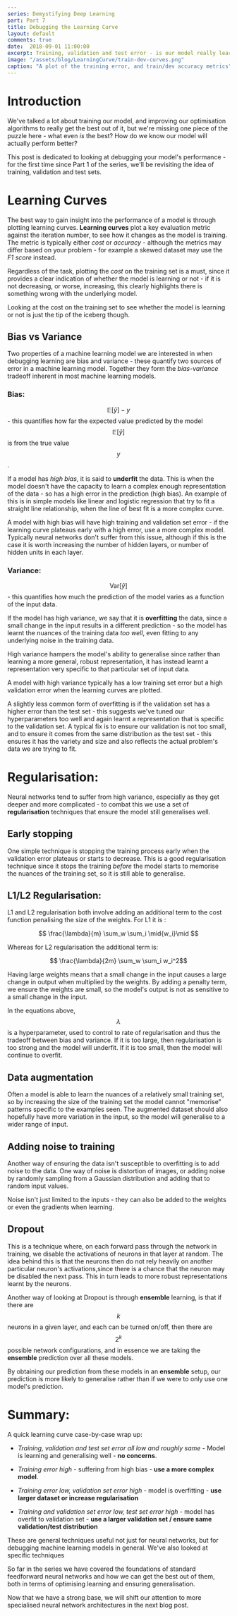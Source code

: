 ```yaml
---
series: Demystifying Deep Learning 
part: Part 7
title: Debugging the Learning Curve
layout: default
comments: true
date:  2018-09-01 11:00:00
excerpt: Training, validation and test error - is our model really learning or is it just memorising?
image: "/assets/blog/LearningCurve/train-dev-curves.png"
caption: "A plot of the training error, and train/dev accuracy metrics"
---
```


# Introduction

We've talked a lot about training our model, and improving our optimisation algorithms to really get the best out of it, but we're missing one piece of the puzzle here - what even *is* the best? How do we know our model will actually perform better?

This post is dedicated to looking at debugging your model's performance - for the first time since Part 1 of the series, we'll be revisiting the idea of training, validation and test sets.

# Learning Curves

The best way to gain insight into the performance of a model is through plotting learning curves. **Learning curves** plot a key evaluation metric against the iteration number, to see how it changes as the model is training. The metric is typically either *cost* or *accuracy* - although the metrics may differ based on your problem - for example a skewed dataset  may use the *F1 score* instead.

Regardless of the task, plotting the *cost* on the training set is a must, since it provides a clear indication of whether the model is learning or not - if it is not decreasing, or worse, increasing, this clearly highlights there is something wrong with the underlying model.

Looking at the cost on the training set to see whether the model is learning or not is just the tip of the iceberg though.

## Bias vs Variance

Two properties of a machine learning model we are interested in when debugging learning are bias and variance - these quantify two sources of error in a machine learning model. Together they form the *bias-variance* tradeoff inherent in most machine learning models.

### Bias:

 $$\mathbb E[\hat{y}]-y$$  - this quantifies how far the expected value predicted by the model $$\mathbb E[\hat{y}]$$ is from the true value $$y$$. 

If a model has *high bias*, it is said to **underfit** the data. This is when the model doesn't have the capacity to learn a complex enough representation of the data - so has a high error in the prediction (high bias). An example of this is in simple models like linear and logistic regression that try to fit a straight line relationship, when the line of best fit is a more complex curve.

A model with high bias will have high training and validation set error - if the learning curve plateaus early with a high error, use a more complex model. Typically neural networks don't suffer from this issue, although if this is the case it is worth increasing the number of hidden layers, or number of hidden units in each layer. 

### Variance: 

$$\mathrm{Var}[\hat{y}]$$ - this quantifies how much the prediction of the model varies as a function of the input data.

If the model has high variance, we say that it is **overfitting** the data, since a small change in the input results in a different prediction - so the model has learnt the nuances of the training data *too well*, even fitting to any underlying noise in the training data. 

High variance hampers the model's ability to generalise since rather than learning a more general, robust representation, it has instead learnt a representation very specific to that particular set of input data.

A model with high variance typically has a low training set error but a high validation error when the learning curves are plotted. 

A slightly less common form of overfitting is if the validation set has a higher error than the test set - this suggests we've tuned our hyperparameters too well and again learnt a representation that is specific to the validation set. A typical fix is to ensure our validation is not too small, and to ensure it comes from the same distribution as the test set - this ensures it has the variety and size and also reflects the actual problem's data we are trying to fit.

# Regularisation:
Neural networks tend to suffer from high variance, especially as they get deeper and more complicated - to combat this we use a set of **regularisation** techniques that ensure the model still generalises well.


## Early stopping
One simple technique is stopping the training process early when the validation error plateaus or starts to decrease. This is a good regularisation technique since it stops the training *before* the model starts to memorise the nuances of the training set, so it is still able to generalise.

## L1/L2 Regularisation:

L1 and L2 regularisation both involve adding an additional term to the cost function penalising the size of the weights. For L1 it is :

$$ \frac{\lambda}{m}  \sum_w \sum_i \mid{w_i}\mid $$

Whereas for L2 regularisation the additional term is: 

$$ \frac{\lambda}{2m}  \sum_w \sum_i w_i^2$$

Having large weights means that a small change in the input causes a large change in output when multiplied by the weights. By adding a penalty term, we ensure the weights are small, so the model's output is not as sensitive to a small change in the input. 

In the equations above, $$\lambda$$ is a hyperparameter, used to control to rate of regularisation and thus the tradeoff between bias and variance. If it is too large, then regularisation is too strong and the model will underfit. If it is too small, then the model will continue to overfit.

## Data augmentation

Often a model is able to learn the nuances of a relatively small training set, so by increasing the size of the training set the model cannot "memorise" patterns specific to the examples seen. The augmented dataset should also hopefully have more variation in the input, so the model will generalise to a wider range of input.

## Adding noise to training

Another way of ensuring the data isn't susceptible to overfitting is to add noise to the data. One way of noise is distortion of images, or adding noise by randomly sampling from a Gaussian distribution and adding that to random input values.

Noise isn't just limited to the inputs - they can also be added to the weights or even the gradients when learning. 

## Dropout

This is a technique where, on each forward pass through the network in training, we disable the activations of neurons in that layer at random. The idea behind this is that the neurons then do not rely heavily on another particular neuron's activations,since there is a chance that the neuron may be disabled the next pass. This in turn leads to more robust representations learnt by the neurons.

Another way of looking at Dropout is through **ensemble** learning,  is that if there are $$k$$ neurons in a given layer, and each can be turned on/off, then there are $$2^k$$ possible network configurations, and in essence we are taking the **ensemble** prediction over all these models. 

By obtaining our prediction from these models in an **ensemble** setup, our prediction is more likely to generalise rather than if we were to only use one model's prediction.

# Summary:

A quick learning curve case-by-case wrap up:

* *Training, validation and test set error all low and roughly same* - Model is learning and generalising well - **no concerns**.

* *Training error high* - suffering from high bias - **use a more complex model**.

* *Training error low, validation set error high* - model is overfitting - **use larger dataset or increase regularisation**

* *Training and validation set error low, test set error high* - model has overfit to validation set - **use a larger validation set / ensure same validation/test distribution**

These are general techniques useful not just for neural networks, but for debugging machine learning models in general. We've also looked at specific techniques 

So far in the series we have covered the foundations of standard feedforward neural networks and how we can get the best out of them, both in terms of optimising learning and ensuring generalisation.

Now that we have a strong base, we will shift our attention to more specialised neural network architectures in the next blog post.





